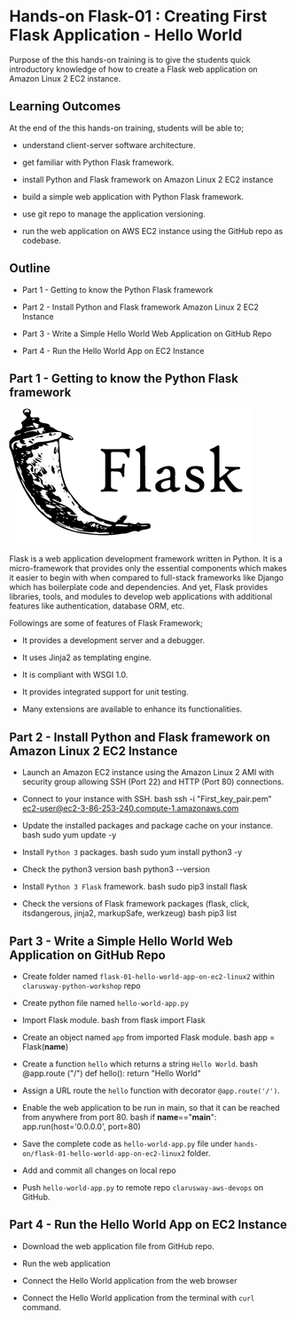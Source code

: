# Hands-on Flask-01 : Creating First Flask Application - Hello World

Purpose of the this hands-on training is to give the students quick introductory knowledge of how to create a Flask web application on Amazon Linux 2 EC2 instance. 

## Learning Outcomes

At the end of the this hands-on training, students will be able to;

- understand client-server software architecture.

- get familiar with Python Flask framework.

- install Python and Flask framework on Amazon Linux 2 EC2 instance

- build a simple web application with Python Flask framework.

- use git repo to manage the application versioning.

- run the web application on AWS EC2 instance using the GitHub repo as codebase.

## Outline

- Part 1 - Getting to know the Python Flask framework

- Part 2 - Install Python and Flask framework Amazon Linux 2 EC2 Instance 

- Part 3 - Write a Simple Hello World Web Application on GitHub Repo

- Part 4 - Run the Hello World App on EC2 Instance


## Part 1 - Getting to know the Python Flask framework

![Flask](./flask.png)

Flask is a web application development framework written in Python. It is a micro-framework that provides only the essential components which makes it easier to begin with when compared to full-stack frameworks like Django which has boilerplate code and dependencies.
And yet, Flask provides libraries, tools, and modules to develop web applications with additional features like authentication, database ORM, etc. 

Followings are some of features of Flask Framework;

- It provides a development server and a debugger.

- It uses Jinja2 as templating engine.

- It is compliant with WSGI 1.0.

- It provides integrated support for unit testing.

- Many extensions are available to enhance its functionalities.

## Part 2 - Install Python and Flask framework on Amazon Linux 2 EC2 Instance 

- Launch an Amazon EC2 instance using the Amazon Linux 2 AMI with security group allowing SSH (Port 22) and HTTP (Port 80) connections.

- Connect to your instance with SSH.
bash
ssh -i "First_key_pair.pem" ec2-user@ec2-3-86-253-240.compute-1.amazonaws.com

- Update the installed packages and package cache on your instance.
bash
sudo yum update -y

- Install `Python 3` packages.
bash
sudo yum install python3 -y

- Check the python3 version
bash
python3 --version

- Install `Python 3 Flask` framework.
bash
sudo pip3 install flask

- Check the versions of Flask framework packages (flask, click, itsdangerous, jinja2, markupSafe, werkzeug)
bash
pip3 list
## Part 3 - Write a Simple Hello World Web Application on GitHub Repo

- Create folder named `flask-01-hello-world-app-on-ec2-linux2` within `clarusway-python-workshop` repo

- Create python file named `hello-world-app.py`

- Import Flask module.
bash
from flask import Flask

- Create an object named `app` from imported Flask module.
bash
app = Flask(__name__)

- Create a function `hello` which returns a string `Hello World`.
bash
@app.route ("/")
def hello():
    return "Hello World"

- Assign a URL route the `hello` function with decorator `@app.route('/')`.

- Enable the web application to be run in main, so that it can be reached from anywhere from port 80.
bash
if __name__=="__main__":
    app.run(host='0.0.0.0', port=80)

- Save the complete code as `hello-world-app.py` file under `hands-on/flask-01-hello-world-app-on-ec2-linux2` folder.

- Add and commit all changes on local repo

- Push `hello-world-app.py` to remote repo `clarusway-aws-devops` on GitHub.

## Part 4 - Run the Hello World App on EC2 Instance

- Download the web application file from GitHub repo.

- Run the web application

- Connect the Hello World application from the web browser

- Connect the Hello World application from the terminal with `curl` command.


